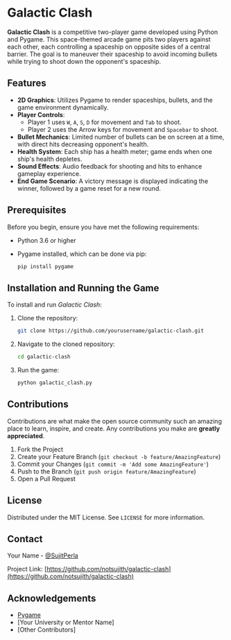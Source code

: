 # Galactic Clash

**Galactic Clash** is a competitive two-player game developed using Python and Pygame. This space-themed arcade game pits two players against each other, each controlling a spaceship on opposite sides of a central barrier. The goal is to maneuver their spaceship to avoid incoming bullets while trying to shoot down the opponent's spaceship.

## Features

- **2D Graphics**: Utilizes Pygame to render spaceships, bullets, and the game environment dynamically.
- **Player Controls**: 
  - Player 1 uses `W`, `A`, `S`, `D` for movement and `Tab` to shoot.
  - Player 2 uses the Arrow keys for movement and `Spacebar` to shoot.
- **Bullet Mechanics**: Limited number of bullets can be on screen at a time, with direct hits decreasing opponent's health.
- **Health System**: Each ship has a health meter; game ends when one ship's health depletes.
- **Sound Effects**: Audio feedback for shooting and hits to enhance gameplay experience.
- **End Game Scenario**: A victory message is displayed indicating the winner, followed by a game reset for a new round.

## Prerequisites

Before you begin, ensure you have met the following requirements:
- Python 3.6 or higher
- Pygame installed, which can be done via pip:

  ```bash
  pip install pygame
  ```

## Installation and Running the Game

To install and run *Galactic Clash*:

1. Clone the repository:

    ```bash
    git clone https://github.com/yourusername/galactic-clash.git
    ```

2. Navigate to the cloned repository:

    ```bash
    cd galactic-clash
    ```

3. Run the game:

    ```bash
    python galactic_clash.py
    ```

## Contributions

Contributions are what make the open source community such an amazing place to learn, inspire, and create. Any contributions you make are **greatly appreciated**.

1. Fork the Project
2. Create your Feature Branch (`git checkout -b feature/AmazingFeature`)
3. Commit your Changes (`git commit -m 'Add some AmazingFeature'`)
4. Push to the Branch (`git push origin feature/AmazingFeature`)
5. Open a Pull Request

## License

Distributed under the MIT License. See `LICENSE` for more information.

## Contact

Your Name - [@SujitPerla](https://instagram.com/notsujith)

Project Link: [https://github.com/notsujith/galactic-clash](https://github.com/notsujith/galactic-clash)

## Acknowledgements

- [Pygame](https://pygame.org)
- [Your University or Mentor Name]
- [Other Contributors]
```
